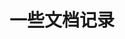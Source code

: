 # 一些文档记录

<!-- 

#升级到最新版本

pip install --upgrade mkdocs-material
pip install mkdocs-material=="9.*" 

#搭建本地浏览

mkdocs serve

http://localhost:8000/

    # - 现代启示录: 
    #     - 现代启示录/index.md
    #     - 只言片语: 现代启示录/0702.md
    #     - 效应: 现代启示录/0707.md

 -->

